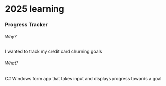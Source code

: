 # 2025 learning

### Progress Tracker
###### Why?
I wanted to track my credit card churning goals
###### What?
C# Windows form app that takes input and displays progress towards a goal
